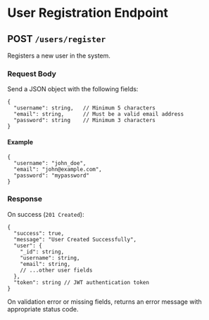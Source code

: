 
# User Registration Endpoint

## POST `/users/register`

Registers a new user in the system.

### Request Body
Send a JSON object with the following fields:

```
{
  "username": string,   // Minimum 5 characters
  "email": string,      // Must be a valid email address
  "password": string    // Minimum 3 characters
}
```

#### Example
```
{
  "username": "john_doe",
  "email": "john@example.com",
  "password": "mypassword"
}
```

### Response
On success (`201 Created`):

```
{
  "success": true,
  "message": "User Created Successfully",
  "user": {
    "_id": string,
    "username": string,
    "email": string,
    // ...other user fields
  },
  "token": string // JWT authentication token
}
```

On validation error or missing fields, returns an error message with appropriate status code.

